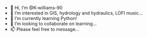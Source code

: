 - 👋 Hi, I’m @K-williams-90
- 👀 I’m interested in GIS, hydrology and hydraulics, LOFI music...
- 🌱 I’m currently learning Python!
- 💞️ I’m looking to collaborate on learning...
- 📫 Please feel free to message...

<!---
K-williams-90/K-williams-90 is a ✨ special ✨ repository because its `README.md` (this file) appears on your GitHub profile.
You can click the Preview link to take a look at your changes.
--->
